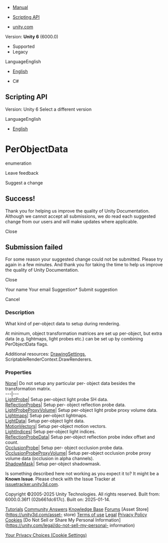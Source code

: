 [ ]()

  * [Manual](../Manual/index.html)
  * [Scripting API](../ScriptReference/index.html)

  * [unity.com](https://unity.com/)

Version: **Unity 6** (6000.0)

  * Supported
  * Legacy

LanguageEnglish

  * [English]()

  * C#

[ ](https://docs.unity3d.com)

## Scripting API

Version: Unity 6 Select a different version

LanguageEnglish

  * [English]()

# PerObjectData

enumeration

Leave feedback

Suggest a change

## Success!

Thank you for helping us improve the quality of Unity Documentation. Although
we cannot accept all submissions, we do read each suggested change from our
users and will make updates where applicable.

Close

## Submission failed

For some reason your suggested change could not be submitted. Please <a>try
again</a> in a few minutes. And thank you for taking the time to help us
improve the quality of Unity Documentation.

Close

Your name Your email Suggestion* Submit suggestion

Cancel

[ ]()

### Description

What kind of per-object data to setup during rendering.

At minimum, object transformation matrices are set up per-object, but extra
data (e.g. lightmaps, light probes etc.) can be set up by combining
PerObjectData flags.  
  
Additional resources: [DrawingSettings](Rendering.DrawingSettings.html),
ScriptableRenderContext.DrawRenderers.

### Properties

[None](Rendering.PerObjectData.None.html)| Do not setup any particular per-
object data besides the transformation matrix.  
---|---  
[LightProbe](Rendering.PerObjectData.LightProbe.html)| Setup per-object light
probe SH data.  
[ReflectionProbes](Rendering.PerObjectData.ReflectionProbes.html)| Setup per-
object reflection probe data.  
[LightProbeProxyVolume](Rendering.PerObjectData.LightProbeProxyVolume.html)|
Setup per-object light probe proxy volume data.  
[Lightmaps](Rendering.PerObjectData.Lightmaps.html)| Setup per-object
lightmaps.  
[LightData](Rendering.PerObjectData.LightData.html)| Setup per-object light
data.  
[MotionVectors](Rendering.PerObjectData.MotionVectors.html)| Setup per-object
motion vectors.  
[LightIndices](Rendering.PerObjectData.LightIndices.html)| Setup per-object
light indices.  
[ReflectionProbeData](Rendering.PerObjectData.ReflectionProbeData.html)| Setup
per-object reflection probe index offset and count.  
[OcclusionProbe](Rendering.PerObjectData.OcclusionProbe.html)| Setup per-
object occlusion probe data.  
[OcclusionProbeProxyVolume](Rendering.PerObjectData.OcclusionProbeProxyVolume.html)|
Setup per-object occlusion probe proxy volume data (occlusion in alpha
channels).  
[ShadowMask](Rendering.PerObjectData.ShadowMask.html)| Setup per-object
shadowmask.  
  
Is something described here not working as you expect it to? It might be a
**Known Issue**. Please check with the Issue Tracker at
[issuetracker.unity3d.com](https://issuetracker.unity3d.com).

Copyright ©2005-2025 Unity Technologies. All rights reserved. Built from:
6000.0.36f1 (02b661dc617c). Built on: 2025-01-14.

[Tutorials](https://unity3d.com/learn) [Community
Answers](https://answers.unity3d.com) [Knowledge
Base](https://support.unity3d.com/hc/en-us)
[Forums](https://forum.unity3d.com) [Asset Store](https://unity3d.com/asset-
store) [Terms of use](https://docs.unity3d.com/Manual/TermsOfUse.html)
[Legal](https://unity.com/legal) [Privacy
Policy](https://unity.com/legal/privacy-policy)
[Cookies](https://unity.com/legal/cookie-policy) [Do Not Sell or Share My
Personal Information](https://unity.com/legal/do-not-sell-my-personal-
information)

[Your Privacy Choices (Cookie Settings)](javascript:void\(0\);)


